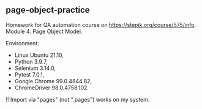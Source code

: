 ## page-object-practice
Homework for QA automation course on https://stepik.org/course/575/info.  
Module 4. Page Object Model.  

Environment:
- Linux Ubuntu 21.10,
- Python 3.9.7,
- Selenium 3.14.0,
- Pytest 7.0.1,
- Google Chrome 99.0.4844.82,
- ChromeDriver 98.0.4758.102.  

!!  Import via "pages" (not ".pages") works on my system.
